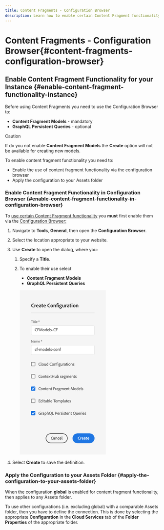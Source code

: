 ```yaml
---
title: Content Fragments - Configuration Browser
description: Learn how to enable certain Content Fragment functionality in the Configuration Browser.
---
```


# Content Fragments - Configuration Browser{#content-fragments-configuration-browser}

## Enable Content Fragment Functionality for your Instance {#enable-content-fragment-functionality-instance}

Before using Content Fragments you need to use the Configuration Browser to:

* **Content Fragment Models** - mandatory
* **GraphQL Persistent Queries** - optional

>[!CAUTION]
>
>If do you not enable **Content Fragment Models** the **Create** option will not be available for creating new models.

To enable content fragment functionality you need to:

* Enable the use of content fragment functionality via the configuration browser
* Apply the configuration to your Assets folder

### Enable Content Fragment Functionality in Configuration Browser {#enable-content-fragment-functionality-in-configuration-browser}

To [use certain Content Fragment functionality](#creating-a-content-fragment-model) you **must** first enable them via the [Configuration Browser:](/help/implementing/developing/introduction/configurations.md#using-configuration-browser)

1. Navigate to **Tools**, **General**, then open the **Configuration Browser**.
2. Select the location appropriate to your website.
3. Use **Create** to open the dialog, where you:

    1. Specify a **Title**.
    2. To enable their use select 
       * **Content Fragment Models** 
       * **GraphQL Persistent Queries**

       ![configuration](assets/cfm-models-01.png)

4. Select **Create** to save the definition.

### Apply the Configuration to your Assets Folder {#apply-the-configuration-to-your-assets-folder}

When the configuration **global** is enabled for content fragment functionality, then applies to any Assets folder.

To use other configurations (i.e. excluding global) with a comparable Assets folder, then you have to define the connection. This is done by selecting the appropriate **Configuration** in the **Cloud Services** tab of the **Folder Properties** of the appropriate folder.

